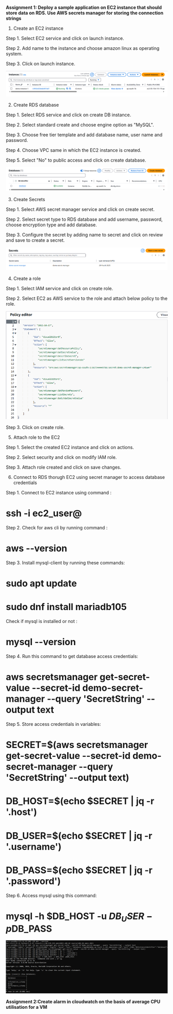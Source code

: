 **Assignment 1: Deploy a sample application on EC2 instance that should store data on RDS. Use AWS secrets manager for storing the connection strings**

1. Create an EC2 instance

Step 1. Select EC2 service and click on launch instance.

Step 2. Add name to the instance and choose amazon linux as operating system.

Step 3. Click on launch instance.

![alt text](../Week-4.images/image-1.png)

2. Create RDS database

Step 1. Select RDS service and click on create DB instance.

Step 2. Select standard create and choose engine option as "MySQL".

Step 3. Choose free tier template and add database name, user name and password.

Step 4. Choose VPC same in which the EC2 instance is created.

Step 5. Select "No" to public access and click on create database.

![alt text](../Week-4.images/image-1%20(1).png)

3. Create Secrets

Step 1. Select AWS secret manager service and click on create secret.

Step 2. Select secret type to RDS database and add username, password, choose encryption type and add database.

Step 3. Configure the secret by adding name to secret and click on review and save to create a secret.

![alt text](../Week-4.images/image-2.png)

4. Create a role

Step 1. Select IAM service and click on create role.

Step 2. Select EC2 as AWS service to the role and attach below policy to the role.

![alt text](../Week-4.images/image-3.png)

Step 3. Click on create role.

5. Attach role to the EC2

Step 1. Select the created EC2 instance and click on actions.

Step 2. Select security and click on modify IAM role.

Step 3. Attach role created and click on save changes.

6. Connect to RDS thorugh EC2 using secret manager to access database credentials

Step 1. Connect to EC2 instance using command :

# ssh -i <path of key pair> ec2_user@<public ip address>

Step 2. Check for aws cli by running command :

# aws --version

Step 3. Install mysql-client by running these commands:

# sudo apt update
# sudo dnf install mariadb105

Check if mysql is installed or not :

# mysql --version

Step 4. Run this command to get database access credentials:

# aws secretsmanager get-secret-value --secret-id demo-secret-manager --query 'SecretString' --output text

Step 5. Store access credentials in variables:

# SECRET=$(aws secretsmanager get-secret-value --secret-id demo-secret-manager --query 'SecretString' --output text)

# DB_HOST=$(echo $SECRET | jq -r '.host')

# DB_USER=$(echo $SECRET | jq -r '.username')

# DB_PASS=$(echo $SECRET | jq -r '.password')

Step 6. Access mysql using this command:

# mysql -h $DB_HOST -u $DB_USER -p$DB_PASS

![alt text](../Week-4.images/image-4.png)


**Assignment 2:Create alarm in cloudwatch on the basis of average CPU utilisation for a VM**